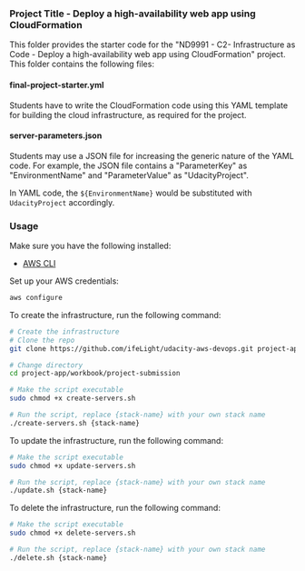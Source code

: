 ### Project Title - Deploy a high-availability web app using CloudFormation
This folder provides the starter code for the "ND9991 - C2- Infrastructure as Code - Deploy a high-availability web app using CloudFormation" project. This folder contains the following files:


#### final-project-starter.yml
Students have to write the CloudFormation code using this YAML template for building the cloud infrastructure, as required for the project. 

#### server-parameters.json
Students may use a JSON file for increasing the generic nature of the YAML code. For example, the JSON file contains a "ParameterKey" as "EnvironmentName" and "ParameterValue" as "UdacityProject". 

In YAML code, the `${EnvironmentName}` would be substituted with `UdacityProject` accordingly.

### Usage

Make sure you have the following installed:

- [AWS CLI](https://docs.aws.amazon.com/cli/latest/userguide/cli-chap-install.html)

Set up your AWS credentials:

``` bash
aws configure
```

To create the infrastructure, run the following command:

``` bash
# Create the infrastructure
# Clone the repo
git clone https://github.com/ifeLight/udacity-aws-devops.git project-app

# Change directory
cd project-app/workbook/project-submission

# Make the script executable
sudo chmod +x create-servers.sh

# Run the script, replace {stack-name} with your own stack name
./create-servers.sh {stack-name}
```

To update the infrastructure, run the following command:

``` bash
# Make the script executable
sudo chmod +x update-servers.sh

# Run the script, replace {stack-name} with your own stack name
./update.sh {stack-name}
```

To delete the infrastructure, run the following command:

``` bash
# Make the script executable
sudo chmod +x delete-servers.sh

# Run the script, replace {stack-name} with your own stack name
./delete.sh {stack-name}
```
